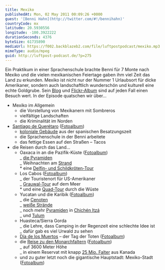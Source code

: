 ```yaml
---
title: Mexiko
publishedAt: Mon, 02 May 2011 00:09:26 +0000
guest: '[Benni Hahn](http://twitter.com/#!/bennihahn)'
countryCode: mx
latitude: 20.5930556
longitude: -100.3922222
durationSeconds: 4376
byteSize: 61735890
mediaUrl: https://f002.backblazeb2.com/file/luftpostpodcast/mexiko.mp3
mimeType: audio/mpeg
guid: http://luftpost-podcast.de/?p=275
---
```


Ein Praktikum in einer Sprachenschule brachte Benni für 7 Monte nach Mexiko und die vielen mexikanischen Feiertage gaben ihm viel Zeit das Land zu erkunden. Mexiko ist nicht nur der Nummer 1 Urlaubsort für dicke Amerikaner, sondern auch landschaftlich wunderschön und kulturell eine echte Goldgrube. Sein [Blog](http://bennihahn.com/mexiko/) und [Flickr-Album](http://www.flickr.com/photos/bennihahn/sets/) sind auf jeden Fall einen Besuch wert. In der Episode quatschen wir über...

- Mexiko im Allgemein
  - die Vorstellung von Mexikanern mit Sombreros
  - vielfältige Landschaften
  - die Kriminalität im Norden
- [Santiago de Querétaro](http://bennihahn.com/mexiko/santiago-de-queretaro/) ([Fotoalbum](http://www.flickr.com/photos/bennihahn/sets/72157624688968412/))
  - [koloniale Gebäude](http://farm5.static.flickr.com/4127/4977326441%5Fcc0f36ec6a%5Fb.jpg) aus der spanischen Besatzungszeit
  - die Sprachenschule in der Benni arbeitete
  - das fettige Essen auf den Straßen – Tacos
- die Reisen durch das Land...
  - Oaxaca in an die Pazifik-Küste ([Fotoalbum](http://www.flickr.com/photos/bennihahn/sets/72157625604754953/))  
     _ [die Pyramiden](http://farm6.static.flickr.com/5081/5316593007%5Fb7e5342f6d%5Fb.jpg)  
     _ Weihnachten am [Strand](http://farm6.static.flickr.com/5249/5343645192%5Fbf64a34ddf%5Fb.jpg)  
     \* eine [Delfin- und Schildkröten-Tour](http://farm6.static.flickr.com/5204/5336495519%5F22b6661061%5Fb.jpg)
  - Los Cabos ([Fotoalbum](http://www.flickr.com/photos/bennihahn/sets/72157625969256136/))  
     _ der Touristenort für US-Amerikaner  
     _ [Grauwal-Tour](http://farm6.static.flickr.com/5097/5418738209%5Fdac7b04996%5Fb.jpg) auf dem Meer  
     \* und eine [Quad-Tour](http://farm6.static.flickr.com/5015/5428070597%5F05229260ed%5Fb.jpg) durch die Wüste
  - Yucatan und die Karibik ([Fotoalbum](http://www.flickr.com/photos/bennihahn/sets/72157625963130083/))  
     _ die [Cenoten](http://www.mexiko-lexikon.de/mexiko/index.php?title=Cenote)  
     _ [weiße Strände](http://farm6.static.flickr.com/5291/5461980920%5Fe5d5b0a068%5Fb.jpg)  
     _ noch mehr [Pyramiden](http://farm6.static.flickr.com/5252/5459400346%5F95a88a8669%5Fb.jpg) in [Chichén Itzá](http://de.wikipedia.org/wiki/Chichén%5FItzá)  
     _ und [Tulum](http://de.wikipedia.org/wiki/Tulum%5F%28Stadt%29)
  - Huasteca/Sierra Gorda  
     _ die Lehre, dass Camping in der Regenzeit eine schlechte Idee ist  
     _ dafür gab es viel Urwald zu sehen
  - [Día de los Muertos](http://www.individualreisen-mexiko.de/der-dia-de-los-muertos-steht-vor-der-tur.html) – der Tag der Toten ([Fotoalbum](http://www.flickr.com/photos/bennihahn/sets/72157625194293457/))
  - die [Reise zu den Monarchfaltern](http://www.mexico-mio.de/mexiko-reisen/reisebausteine/schmetterlingstour.html) ([Fotoalbum](http://www.flickr.com/photos/bennihahn/sets/72157625778144581/with/5388739928/))  
     _ auf 3600 Meter Höhe  
     _ in einem Reservat mit knapp [25 Mio. Falter](http://farm6.static.flickr.com/5018/5388739928%5F68ca78cc7f%5Fb.jpg) aus Kanada
  - und zu guter letzt noch die gigantische Hauptstadt: Mexiko-Stadt ([Fotoalbum](http://www.flickr.com/photos/bennihahn/sets/72157625886701233/))

